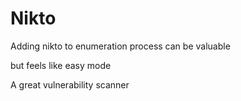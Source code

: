 # Nikto

Adding nikto to enumeration process can be valuable

but feels like easy mode

A great vulnerability scanner
